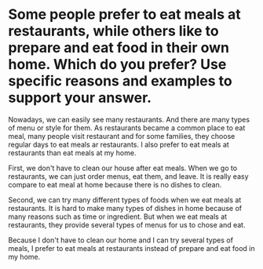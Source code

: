 # Some people prefer to eat meals at restaurants, while others like to prepare and eat food in their own home. Which do you prefer? Use specific reasons and examples to support your answer.

Nowadays, we can easily see many restaurants. And there are many types of menu or style for them. As restaurants became a common place to eat meal, many people visit restaurant and for some families, they choose regular days to eat meals ar restaurants. I also prefer to eat meals at restaurants than eat meals at my home.

First, we don't have to clean our house after eat meals. When we go to restaurants, we can just order menus, eat them, and leave. It is really easy compare to eat meal at home because there is no dishes to clean.

Second, we can try many different types of foods when we eat meals at restaurants. It is hard to make many types of dishes in home because of many reasons such as time or ingredient. But when we eat meals at restaurants, they provide several types of menus for us to chose and eat. 

Because I don't have to clean our home and I can try several types of meals, I prefer to eat meals at restaurants instead of prepare and eat food in my home.